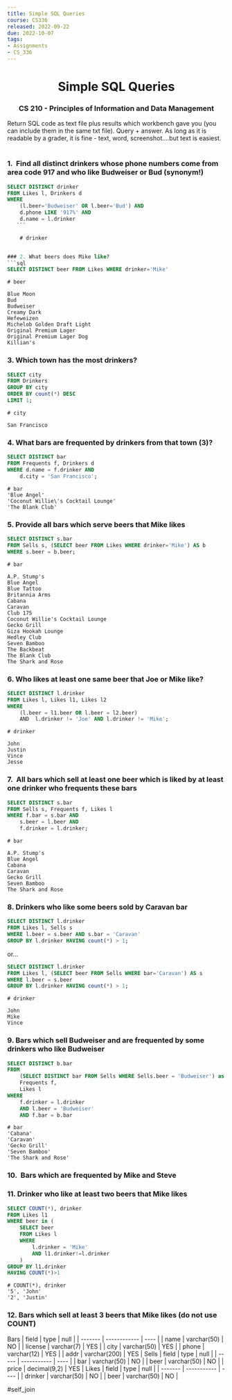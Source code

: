 ```yaml
---
title: Simple SQL Queries
course: CS336
released: 2022-09-22
due: 2022-10-07
tags: 
- Assignments
- CS_336
---
```

<center><h1>Simple SQL Queries</h1></center>
<center><h3>CS 210 - Principles of Information and Data Management</h3></center>

Return SQL code as text file plus results which workbench gave you (you can include them in the same txt file). Query + answer. As long as it is readable by a grader, it is fine - text, word, screenshot....but text is easiest.   

### 1.  Find all distinct drinkers whose phone numbers come from area code 917 and who like Budweiser or Bud (synonym!)
```sql
SELECT DISTINCT drinker  
FROM Likes l, Drinkers d  
WHERE  
    (l.beer='Budweiser' OR l.beer='Bud') AND  
    d.phone LIKE '917%' AND  
    d.name = l.drinker
   ```

	# drinker


### 2. What beers does Mike like?
```sql
SELECT DISTINCT beer FROM Likes WHERE drinker='Mike'
```

	# beer
	
	Blue Moon  
	Bud  
	Budweiser  
	Creamy Dark  
	Hefeweizen  
	Michelob Golden Draft Light  
	Original Premium Lager  
	Original Premium Lager Dog  
	Killian's

### 3. Which town has the most drinkers?
```sql
SELECT city  
FROM Drinkers  
GROUP BY city  
ORDER BY count(*) DESC  
LIMIT 1;
```

	# city
	
	San Francisco

### 4. What bars are frequented by drinkers from that town (3)?
```sql
SELECT DISTINCT bar  
FROM Frequents f, Drinkers d  
WHERE d.name = f.drinker AND  
    d.city = 'San Francisco';
```

	# bar
	'Blue Angel'  
	'Coconut Willie\'s Cocktail Lounge'  
	'The Blank Club'

### 5. Provide all bars which serve beers that Mike likes
```sql
SELECT DISTINCT s.bar  
FROM Sells s, (SELECT beer FROM Likes WHERE drinker='Mike') AS b  
WHERE s.beer = b.beer;
```

	# bar
	
	A.P. Stump's  
	Blue Angel  
	Blue Tattoo  
	Britannia Arms  
	Cabana  
	Caravan  
	Club 175  
	Coconut Willie's Cocktail Lounge  
	Gecko Grill  
	Giza Hookah Lounge  
	Hedley Club  
	Seven Bamboo  
	The Backbeat  
	The Blank Club  
	The Shark and Rose


### 6. Who likes at least one same beer that Joe or Mike like?

```sql
SELECT DISTINCT l.drinker  
FROM Likes l, Likes l1, Likes l2  
WHERE  
    (l.beer = l1.beer OR l.beer = l2.beer)  
    AND  l.drinker != 'Joe' AND l.drinker != 'Mike';
```

	# drinker
	
	John  
	Justin  
	Vince  
	Jesse


### 7.  All bars which sell at least one beer which is liked by at least one drinker who frequents these bars
```sql
SELECT DISTINCT s.bar  
FROM Sells s, Frequents f, Likes l  
WHERE f.bar = s.bar AND  
    s.beer = l.beer AND  
    f.drinker = l.drinker;
```

	# bar
	
	A.P. Stump's  
	Blue Angel  
	Cabana  
	Caravan  
	Gecko Grill  
	Seven Bamboo  
	The Shark and Rose


### 8. Drinkers who like some beers sold by Caravan bar
```sql
SELECT DISTINCT l.drinker  
FROM Likes l, Sells s  
WHERE l.beer = s.beer AND s.bar = 'Caravan'  
GROUP BY l.drinker HAVING count(*) > 1;
```

or…

```sql
SELECT DISTINCT l.drinker  
FROM Likes l, (SELECT beer FROM Sells WHERE bar='Caravan') AS s  
WHERE l.beer = s.beer  
GROUP BY l.drinker HAVING count(*) > 1;
```

	# drinker
	
	John  
	Mike  
	Vince

### 9. Bars which sell Budweiser and are frequented by some drinkers who like Budweiser
```sql
SELECT DISTINCT b.bar
FROM 
	(SELECT DISTINCT bar FROM Sells WHERE Sells.beer = 'Budweiser') as b,
    Frequents f,
    Likes l
WHERE
	f.drinker = l.drinker
    AND l.beer = 'Budweiser'
    AND f.bar = b.bar
```
	
	# bar
	'Cabana'
	'Caravan'
	'Gecko Grill'
	'Seven Bamboo'
	'The Shark and Rose'

### 10.  Bars which are frequented by Mike and Steve

### 11. Drinker who like at least two beers that Mike likes
```sql
SELECT COUNT(*), drinker
FROM Likes l1
WHERE beer in (
	SELECT beer
    FROM Likes l
    WHERE
		l.drinker = 'Mike'
        AND l1.drinker!=l.drinker
	)
GROUP BY l1.drinker
HAVING COUNT(*)>1
```
	# COUNT(*), drinker
	'5', 'John'
	'2', 'Justin'


### 12. Bars which sell at least 3 beers that Mike likes (do not use COUNT)




Bars
| field   | type         | null |
| ------- | ------------ | ---- |
| name    | varchar(50)  | NO   |
| license | varchar(7)   | YES  |
| city    | varchar(50)  | YES  |
| phone   | varchar(12)  | YES  |
| addr    | varchar(200) | YES  |
Sells
| field | type        | null |
| ----- | ----------- | ---- |
| bar   | varchar(50) | NO   |
| beer  | varchar(50) | NO   |
| price | decimal(9,2) | YES     |
Likes
| field   | type        | null |
| ------- | ----------- | ---- |
| drinker | varchar(50) | NO   |
| beer    | varchar(50) | NO     |




#self_join
